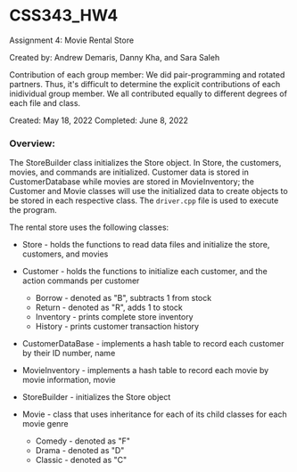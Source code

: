 # CSS343_HW4
Assignment 4: Movie Rental Store

Created by: Andrew Demaris, Danny Kha, and Sara Saleh

Contribution of each group member:
We did pair-programming and rotated partners. Thus, it's difficult to determine the explicit contributions
 of each inidividual group member. We all contributed equally to different degrees of each file and class.

Created: May 18, 2022
Completed: June 8, 2022

### Overview:
The StoreBuilder class initializes the Store object. In Store, the customers, movies, and commands are
 initialized. Customer data is stored in CustomerDatabase while movies are stored in MovieInventory;
 the Customer and Movie classes will use the initialized data to create objects to be stored in each
 respective class. The `driver.cpp` file is used to execute the program.

The rental store uses the following classes:
- Store -  holds the functions to read data files and initialize the store, customers, and movies

- Customer - holds the functions to initialize each customer, and the action commands per customer
    - Borrow - denoted as "B", subtracts 1 from stock
    - Return - denoted as "R", adds 1 to stock
    - Inventory - prints complete store inventory 
    - History - prints customer transaction history
    
- CustomerDataBase - implements a hash table to record each customer by their ID number, name

- MovieInventory - implements a hash table to record each movie by movie information, movie

- StoreBuilder - initializes the Store object
    
- Movie - class that uses inheritance for each of its child classes for each movie genre
    - Comedy - denoted as "F"
    - Drama - denoted as "D"
    - Classic - denoted as "C"